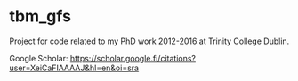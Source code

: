 # tbm_gfs

Project for code related to my PhD work 2012-2016 at Trinity College Dublin.

Google Scholar: https://scholar.google.fi/citations?user=XeiCaFIAAAAJ&hl=en&oi=sra
